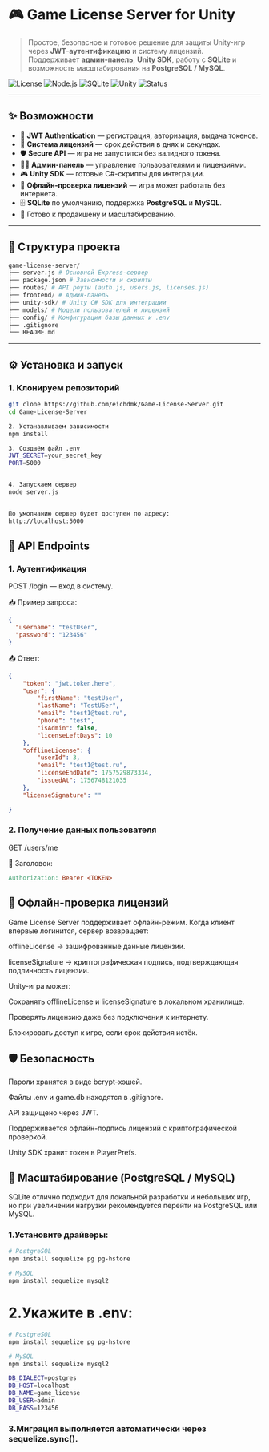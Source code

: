 # 🎮 Game License Server for Unity

> Простое, безопасное и готовое решение для защиты Unity-игр через **JWT-аутентификацию** и систему лицензий.  
> Поддерживает **админ-панель**, **Unity SDK**, работу с **SQLite** и возможность масштабирования на **PostgreSQL / MySQL**.

![License](https://img.shields.io/badge/License-MIT-blue)
![Node.js](https://img.shields.io/badge/Node.js-v18%2B-green)
![SQLite](https://img.shields.io/badge/Database-SQLite-lightblue)
![Unity](https://img.shields.io/badge/Unity-SDK-ready-orange)
![Status](https://img.shields.io/badge/Status-Active-success)

---

## ✨ Возможности

- 🔑 **JWT Authentication** — регистрация, авторизация, выдача токенов.
- 📅 **Система лицензий** — срок действия в днях и секундах.
- 🛡 **Secure API** — игра не запустится без валидного токена.
- 👨‍💻 **Админ-панель** — управление пользователями и лицензиями.
- 🎮 **Unity SDK** — готовые C#-скрипты для интеграции.
- 🔌 **Офлайн-проверка лицензий** — игра может работать без интернета.
- 🗄 **SQLite** по умолчанию, поддержка **PostgreSQL** и **MySQL**.
- 🚀 Готово к продакшену и масштабированию.

---

## 📂 Структура проекта
```py
game-license-server/
├── server.js # Основной Express-сервер
├── package.json # Зависимости и скрипты
├── routes/ # API роуты (auth.js, users.js, licenses.js)
├── frontend/ # Админ-панель
├── unity-sdk/ # Unity C# SDK для интеграции
├── models/ # Модели пользователей и лицензий
├── config/ # Конфигурация базы данных и .env
├── .gitignore
└── README.md
```

---

## ⚙️ Установка и запуск

### 1. Клонируем репозиторий
```bash
git clone https://github.com/eichdmk/Game-License-Server.git
cd Game-License-Server

2. Устанавливаем зависимости
npm install

3. Создаём файл .env
JWT_SECRET=your_secret_key
PORT=5000


4. Запускаем сервер
node server.js


По умолчанию сервер будет доступен по адресу:
http://localhost:5000


```
## 🔌 API Endpoints

### 1. Аутентификация

POST /login — вход в систему.

📥 Пример запроса:
```json
{
  "username": "testUser",
  "password": "123456"
}
```
📤 Ответ:
```json
{
    "token": "jwt.token.here",
    "user": {
        "firstName": "testUser",
        "lastName": "TestUSer",
        "email": "test1@test.ru",
        "phone": "test",
        "isAdmin": false,
        "licenseLeftDays": 10
    },
    "offlineLicense": {
        "userId": 3,
        "email": "test1@test.ru",
        "licenseEndDate": 1757529873334,
        "issuedAt": 1756748121035
    },
    "licenseSignature": ""

}
```
### 2. Получение данных пользователя

GET /users/me

🔑 Заголовок:
```makefile
Authorization: Bearer <TOKEN>
```

## 📴 Офлайн-проверка лицензий

Game License Server поддерживает офлайн-режим.
Когда клиент впервые логинится, сервер возвращает:

offlineLicense → зашифрованные данные лицензии.

licenseSignature → криптографическая подпись, подтверждающая подлинность лицензии.

Unity-игра может:

Сохранять offlineLicense и licenseSignature в локальном хранилище.

Проверять лицензию даже без подключения к интернету.

Блокировать доступ к игре, если срок действия истёк.

## 🛡 Безопасность

Пароли хранятся в виде bcrypt-хэшей.

Файлы .env и game.db находятся в .gitignore.

API защищено через JWT.

Поддерживается офлайн-подпись лицензий с криптографической проверкой.

Unity SDK хранит токен в PlayerPrefs.

## 🚀 Масштабирование (PostgreSQL / MySQL)

SQLite отлично подходит для локальной разработки и небольших игр,
но при увеличении нагрузки рекомендуется перейти на PostgreSQL или MySQL.

### 1.Установите драйверы:
```bash
# PostgreSQL
npm install sequelize pg pg-hstore

# MySQL
npm install sequelize mysql2
```
# 2.Укажите в .env:
```bash
# PostgreSQL
npm install sequelize pg pg-hstore

# MySQL
npm install sequelize mysql2

DB_DIALECT=postgres
DB_HOST=localhost
DB_NAME=game_license
DB_USER=admin
DB_PASS=123456
```

### 3.Миграция выполняется автоматически через sequelize.sync().
